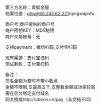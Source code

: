 第三方名称：青蛙金服  
档案位置：php@60.245.62.221\qingwajinfu  
 
商户号:商户提供的商户号  
商户密钥KEY：MD5秘钥  
商户交易帐号：无  
 
支持payment：微信扫码,支付宝扫码  
  
现有渠道：支付宝扫码  
测试到账：支付宝扫码  
  
备注：  
签名金额为整时不带小数点  
金额不限制,支最高五千,支整数金额成功率较高  
需在后台绑定支付域名  
网关换成http://obvcn.cn/pay（与文档不同）  